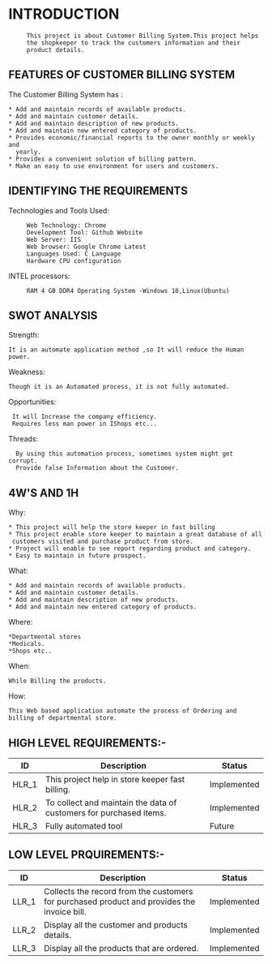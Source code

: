 # INTRODUCTION

         This project is about Customer Billing System.This project helps
         the shopkeeper to track the customers information and their
         product details.

## FEATURES OF CUSTOMER BILLING SYSTEM

The Customer Billing System has :

    * Add and maintain records of available products.
    * Add and maintain customer details.
    * Add and maintain description of new products.
    * Add and maintain new entered category of products.
    * Provides economic/financial reports to the owner monthly or weekly and
      yearly.
    * Provides a convenient solution of billing pattern.
    * Make an easy to use environment for users and customers.

 ## IDENTIFYING THE REQUIREMENTS

   Technologies and Tools Used:

         Web Technology: Chrome
         Development Tool: Github Website
         Web Server: IIS
         Web browser: Google Chrome Latest
         Languages Used: C Language
         Hardware CPU configuration

   INTEL processors:
   
         RAM 4 GB DDR4 Operating System -Windows 10,Linux(Ubuntu)

## SWOT ANALYSIS

Strength:

    It is an automate application method ,so It will reduce the Human power.

Weakness:

    Though it is an Automated process, it is not fully automated.

Opportunities:

     It will Increase the company efficiency.
     Requires less man power in IShops etc...

Threads:

      By using this automation process, sometimes system might get corrupt.
      Provide false Information about the Customer.

## 4W'S AND 1H

Why:

    * This project will help the store keeper in fast billing
    * This project enable store keeper to maintain a great database of all
     customers visited and purchase product from store.
    * Project will enable to see report regarding product and category.
    * Easy to maintain in future prospect.

What:

    * Add and maintain records of available products.
    * Add and maintain customer details.
    * Add and maintain description of new products.
    * Add and maintain new entered category of products.

Where:

    *Departmental stores
    *Medicals.
    *Shops etc..

When:

    While Billing the products.

How:

    This Web based application automate the process of Ordering and billing of departmental store.

## HIGH LEVEL REQUIREMENTS:-

|ID|Description|Status|
|---|------|-------|
|HLR_1|This project help in store keeper fast billing.|Implemented|
|HLR_2|To collect and maintain the data of customers for purchased items.|Implemented|
|HLR_3|Fully automated tool|Future|

## LOW LEVEL PRQUIREMENTS:-

|ID|Description|Status|
|--|------|-------|
|LLR_1|Collects the record from the customers for purchased product and provides the invoice bill.|Implemented|
|LLR_2|Display all the customer and products details.|Implemented|
|LLR_3|Display all the products that are ordered.|Implemented|
